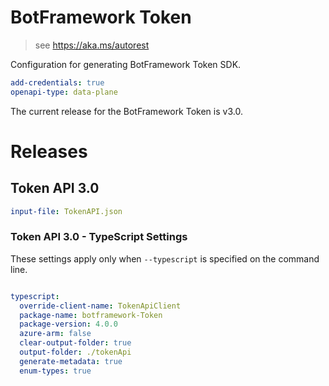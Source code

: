 ﻿# BotFramework Token

> see https://aka.ms/autorest

Configuration for generating BotFramework Token SDK.

``` yaml
add-credentials: true
openapi-type: data-plane
```
The current release for the BotFramework Token is v3.0.

# Releases

## Token API 3.0

``` yaml
input-file: TokenAPI.json
```

### Token API 3.0 - TypeScript Settings
These settings apply only when `--typescript` is specified on the command line.
``` yaml $(typescript)

typescript:
  override-client-name: TokenApiClient
  package-name: botframework-Token
  package-version: 4.0.0
  azure-arm: false
  clear-output-folder: true
  output-folder: ./tokenApi
  generate-metadata: true
  enum-types: true
```
